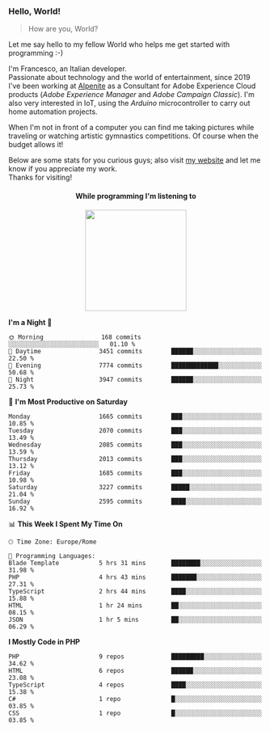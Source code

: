 ### Hello, World!

> How are you, World?

Let me say hello to my fellow World who helps me get started with programming :-)

I'm Francesco, an Italian developer.  
Passionate about technology and the world of entertainment, since 2019 I've been working at [Alpenite](https://www.alpenite.com) as a Consultant for Adobe Experience Cloud products (*Adobe Experience Manager* and *Adobe Campaign Classic*). I'm also very interested in IoT, using the *Arduino* microcontroller to carry out home automation projects.

When I'm not in front of a computer you can find me taking pictures while traveling or watching artistic gymnastics competitions. Of course when the budget allows it!

Below are some stats for you curious guys; also visit [my website](https://www.francescorega.eu) and let me know if you appreciate my work.  
Thanks for visiting!

<div align="center">
  <h4>While programming I'm listening to</h4>
  <a href="https://apps.francescorega.eu/now-playing/11147232609" target="_blank"><img src="https://apps.francescorega.eu/now-playing/11147232609" width="200"></a>
</div>

<!--START_SECTION:waka-->
**I'm a Night 🦉** 

```text
🌞 Morning                168 commits         ░░░░░░░░░░░░░░░░░░░░░░░░░   01.10 % 
🌆 Daytime                3451 commits        ██████░░░░░░░░░░░░░░░░░░░   22.50 % 
🌃 Evening                7774 commits        █████████████░░░░░░░░░░░░   50.68 % 
🌙 Night                  3947 commits        ██████░░░░░░░░░░░░░░░░░░░   25.73 % 
```
📅 **I'm Most Productive on Saturday** 

```text
Monday                   1665 commits        ███░░░░░░░░░░░░░░░░░░░░░░   10.85 % 
Tuesday                  2070 commits        ███░░░░░░░░░░░░░░░░░░░░░░   13.49 % 
Wednesday                2085 commits        ███░░░░░░░░░░░░░░░░░░░░░░   13.59 % 
Thursday                 2013 commits        ███░░░░░░░░░░░░░░░░░░░░░░   13.12 % 
Friday                   1685 commits        ███░░░░░░░░░░░░░░░░░░░░░░   10.98 % 
Saturday                 3227 commits        █████░░░░░░░░░░░░░░░░░░░░   21.04 % 
Sunday                   2595 commits        ████░░░░░░░░░░░░░░░░░░░░░   16.92 % 
```


📊 **This Week I Spent My Time On** 

```text
🕑︎ Time Zone: Europe/Rome

💬 Programming Languages: 
Blade Template           5 hrs 31 mins       ████████░░░░░░░░░░░░░░░░░   31.98 % 
PHP                      4 hrs 43 mins       ███████░░░░░░░░░░░░░░░░░░   27.31 % 
TypeScript               2 hrs 44 mins       ████░░░░░░░░░░░░░░░░░░░░░   15.88 % 
HTML                     1 hr 24 mins        ██░░░░░░░░░░░░░░░░░░░░░░░   08.15 % 
JSON                     1 hr 5 mins         ██░░░░░░░░░░░░░░░░░░░░░░░   06.29 % 
```

**I Mostly Code in PHP** 

```text
PHP                      9 repos             █████████░░░░░░░░░░░░░░░░   34.62 % 
HTML                     6 repos             ██████░░░░░░░░░░░░░░░░░░░   23.08 % 
TypeScript               4 repos             ████░░░░░░░░░░░░░░░░░░░░░   15.38 % 
C#                       1 repo              █░░░░░░░░░░░░░░░░░░░░░░░░   03.85 % 
CSS                      1 repo              █░░░░░░░░░░░░░░░░░░░░░░░░   03.85 % 
```




<!--END_SECTION:waka-->
